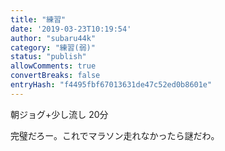 ```yaml
---
title: "練習"
date: '2019-03-23T10:19:54'
author: "subaru44k"
category: "練習(弱)"
status: "publish"
allowComments: true
convertBreaks: false
entryHash: "f4495fbf67013631de47c52ed0b8601e"
---
```

朝ジョグ+少し流し
20分

完璧だろー。これでマラソン走れなかったら謎だわ。
